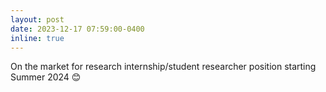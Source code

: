 ```yaml
---
layout: post
date: 2023-12-17 07:59:00-0400
inline: true
---
```

On the market for research internship/student researcher position starting Summer 2024 😊